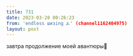 ```yaml
---
title: 731
date: 2023-03-28 00:26:23
from: 'endless шизing ⍼' (channel1162404975)
layout: post
---
```


завтра продолжение моей авантюры🥰
